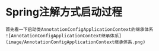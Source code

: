 # Spring注解方式启动过程
	首先看一下启动类AnnotationConfigApplicationContext的继承体系
    ![AnnotationConfigApplicationContext继承体系](image/AnnotationConfigApplicationContext继承体系.png)
    
    
    
    
    
    
    
    
